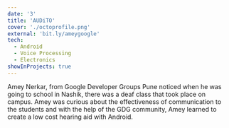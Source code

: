 ```yaml
---
date: '3'
title: 'AUDiTO'
cover: './octoprofile.png'
external: 'bit.ly/ameygoogle'
tech:
  - Android
  - Voice Processing
  - Electronics 
showInProjects: true
---
```


Amey Nerkar, from Google Developer Groups Pune noticed when he was going to school in Nashik, there was a deaf class that took place on campus. Amey was curious about the effectiveness of communication to the students and with the help of the GDG community, Amey learned to create a low cost hearing aid with Android.
